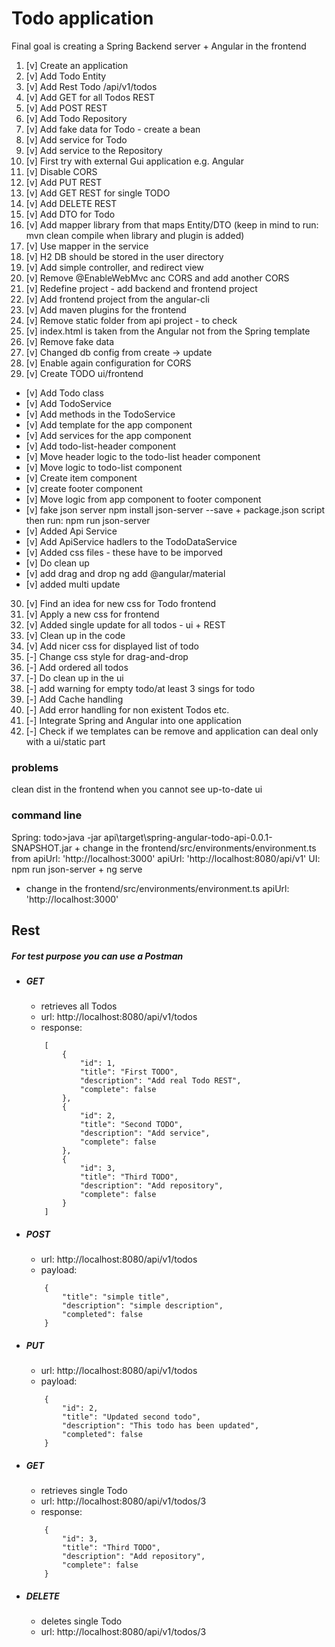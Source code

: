 # Todo application
Final goal is creating a Spring Backend server + Angular in the frontend
 
 
1. [v] Create an application
2. [v] Add Todo Entity
3. [v] Add Rest Todo /api/v1/todos
4. [v] Add GET for all Todos REST
5. [v] Add POST REST
6. [v] Add Todo Repository
7. [v] Add fake data for Todo - create a bean
8. [v] Add service for Todo
9. [v] Add service to the Repository
10. [v] First try with external Gui application e.g. Angular
11. [v] Disable CORS
12. [v] Add PUT REST
13. [v] Add GET REST for single TODO
14. [v] Add DELETE REST
15. [v] Add DTO for Todo
16. [v] Add mapper library from that maps Entity/DTO (keep in mind to run: mvn clean compile when library and plugin is added)
17. [v] Use mapper in the service
18. [v]  H2 DB should be stored in the user directory
19. [v] Add simple controller, and redirect view
20. [v] Remove @EnableWebMvc anc CORS and add another CORS
21. [v] Redefine project - add backend and frontend project
22. [v] Add frontend project from the angular-cli
23. [v] Add maven plugins for the frontend
24. [v] Remove static folder from api project - to check
25. [v] index.html is taken from the Angular not from the Spring template
26. [v] Remove fake data
27. [v] Changed db config from create -> update
28. [v] Enable again configuration for CORS
29. [v] Create TODO ui/frontend
-  [v] Add Todo class
-  [v] Add TodoService
-  [v] Add methods in the TodoService
-  [v] Add template for the app component
-  [v] Add services for the app component
- [v] Add  todo-list-header component
- [v] Move header logic to the todo-list header component
- [v] Move logic to todo-list component
- [v] Create item component
- [v] create footer component
- [v] Move logic from app component to footer component
- [v] fake json server npm install json-server --save + package.json script  then run: npm run json-server
- [v] Added Api Service
- [v] Add ApiService hadlers to the TodoDataService
- [v] Added css files - these have to be imporved
- [v] Do clean up
- [v] add drag and drop
	ng add @angular/material
- [v] added multi update	
30. [v] Find an idea for new css for Todo frontend
31. [v] Apply a new css for frontend
32. [v] Added single update for all todos - ui + REST
32. [v] Clean up in the code
33. [v] Add nicer css for displayed list of todo
34. [-] Change css style for drag-and-drop
35. [-] Add ordered all todos
35. [-] Do clean up in the ui
36. [-] add warning for empty todo/at least 3 sings for todo
101. [-]  Add Cache handling
201. [-] Add error handling for non existent Todos etc.
205. [-] Integrate Spring and Angular into one application
206. [-] Check if we templates can be remove and application can deal only with a ui/static part

### problems
clean dist in the frontend when you cannot see up-to-date ui
### command line
Spring: todo>java -jar api\target\spring-angular-todo-api-0.0.1-SNAPSHOT.jar
	+ change in the frontend/src/environments/environment.ts
	from     apiUrl: 'http://localhost:3000'
	apiUrl: 'http://localhost:8080/api/v1'
UI: npm run json-server + ng serve
+ change in the frontend/src/environments/environment.ts
	     apiUrl: 'http://localhost:3000'


## Rest
##### For test purpose you can use a Postman
- ##### GET 
    - retrieves all Todos
    - url: http://localhost:8080/api/v1/todos
    - response:
    ```
        [
            {
                "id": 1,
                "title": "First TODO",
                "description": "Add real Todo REST",
                "complete": false
            },
            {
                "id": 2,
                "title": "Second TODO",
                "description": "Add service",
                "complete": false
            },
            {
                "id": 3,
                "title": "Third TODO",
                "description": "Add repository",
                "complete": false
            }
        ]
    ```    
- ##### POST
    - url: http://localhost:8080/api/v1/todos
    - payload:
    ```
        {
            "title": "simple title",
            "description": "simple description",
            "completed": false
        }
    ```
- ##### PUT
    - url: http://localhost:8080/api/v1/todos
    - payload: 
    ```
        {
            "id": 2,
            "title": "Updated second todo",
            "description": "This todo has been updated",
            "completed": false
        }    
    ```
- ##### GET
    - retrieves single Todo
    - url: http://localhost:8080/api/v1/todos/3
    - response:
    ```
        {
            "id": 3,
            "title": "Third TODO",
            "description": "Add repository",
            "complete": false
        }
    ```
- ##### DELETE
    - deletes single Todo
    - url: http://localhost:8080/api/v1/todos/3
